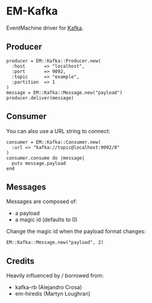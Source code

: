 # EM-Kafka

EventMachine driver for [Kafka](http://incubator.apache.org/kafka/index.html).

## Producer

    producer = EM::Kafka::Producer.new(
      :host       => "localhost",
      :port       => 9092,
      :topic      => "example",
      :partition  => 1
    )
    message = EM::Kafka::Message.new("payload")
    producer.deliver(message)

## Consumer

You can also use a URL string to connect:

    consumer = EM::Kafka::Consumer.new(
      :url => "kafka://topic@localhost:9092/0"
    )
    consumer.consume do |message|
      puts message.payload
    end
    

## Messages

Messages are composed of:

* a payload
* a magic id (defaults to 0)

Change the magic id when the payload format changes:

    EM::Kafka::Message.new("payload", 2)
    
## Credits

Heavily influenced by / borrowed from:

* kafka-rb (Alejandro Crosa)
* em-hiredis (Martyn Loughran)